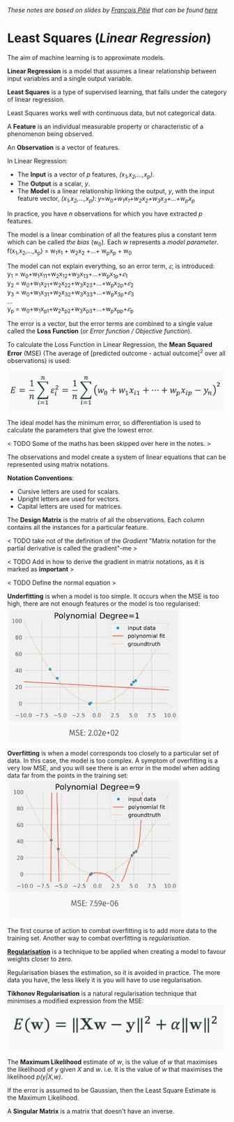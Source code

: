 *These notes are based on slides by [François Pitié](https://francois.pitie.net/) that can be found [here](https://github.com/frcs/EE4C16/blob/master/handouts/handout-01-linear-regression.pdf)*

# Least Squares (*Linear Regression*)

The aim of machine learning is to approximate models.

**Linear Regression** is a model that assumes a linear relationship between input variables and a single output variable.

**Least Squares** is a type of supervised learning, that falls under the category of linear regression.

Least Squares works well with continuous data, but not categorical data.

A **Feature** is an individual measurable property or characteristic of a phenomenon being observed.

An **Observation** is a vector of features.

In Linear Regression:
* The **Input** is a vector of *p* features, *(x<sub>1</sub>,x<sub>2</sub>,...,x<sub>p</sub>)*.
* The **Output** is a scalar, *y*.
* The **Model** is a linear relationship linking the output, *y*, with the input feature vector, *(x<sub>1</sub>,x<sub>2</sub>,...,x<sub>p</sub>)*: *y=w<sub>0</sub>+w<sub>1</sub>x<sub>1</sub>+w<sub>2</sub>x<sub>2</sub>+w<sub>3</sub>x<sub>3</sub>+...+w<sub>p</sub>x<sub>p</sub>*

In practice, you have *n* observations for which you have extracted *p* features.

The model is a linear combination of all the features plus a constant term which can be called *the bias* (w<sub>0</sub>). Each *w* represents a *model parameter*. f(x<sub>1</sub>,x<sub>2</sub>,...,x<sub>p</sub>) = w<sub>1</sub>x<sub>1</sub> + w<sub>2</sub>x<sub>2</sub> +...+ w<sub>p</sub>x<sub>p</sub> + w<sub>0</sub>


The model can not explain everything, so an error term, *𝜀*, is introduced:  
y<sub>1</sub> = w<sub>0</sub>+w<sub>1</sub>x<sub>11</sub>+w<sub>2</sub>x<sub>12</sub>+w<sub>3</sub>x<sub>13</sub>+...+w<sub>p</sub>x<sub>1p</sub>+*𝜀*<sub>1</sub>  
y<sub>2</sub> = w<sub>0</sub>+w<sub>1</sub>x<sub>21</sub>+w<sub>2</sub>x<sub>22</sub>+w<sub>3</sub>x<sub>23</sub>+...+w<sub>p</sub>x<sub>2p</sub>+*𝜀*<sub>2</sub>  
y<sub>3</sub> = w<sub>0</sub>+w<sub>1</sub>x<sub>31</sub>+w<sub>2</sub>x<sub>32</sub>+w<sub>3</sub>x<sub>33</sub>+...+w<sub>p</sub>x<sub>3p</sub>+*𝜀*<sub>3</sub>  
...  
y<sub>p</sub> = w<sub>0</sub>+w<sub>1</sub>x<sub>p1</sub>+w<sub>2</sub>x<sub>p2</sub>+w<sub>3</sub>x<sub>p3</sub>+...+w<sub>p</sub>x<sub>pp</sub>+*𝜀*<sub>p</sub>  

The error is a vector, but the error terms are combined to a single value called the **Loss Function** (or *Error function / Objective function*).

To calculate the Loss Function in Linear Regression, the **Mean Squared Error** (MSE) (The average of [predicted outcome - actual outcome]<sup>2</sup> over all observations) is used:  

<img src="https://github.com/nating/EE4C16/blob/master/assets/notes-images/mean-squared-error-algorithm.png" width="500"/>

The ideal model has the minimum error, so differentiation is used to calculate the parameters that give the lowest error.

< TODO Some of the maths has been skipped over here in the notes. >

The observations and model create a system of linear equations that can be represented using matrix notations.

**Notation Conventions**:
* Cursive letters are used for scalars.
* Upright letters are used for vectors.
* Capital letters are used for matrices.

The **Design Matrix** is the matrix of all the observations. Each column contains all the instances for a particular feature.

< TODO take not of the definition of the *Gradient*  "Matrix notation for the partial derivative is called the gradient"-me >

< TODO Add in how to derive the gradient in matrix notations, as it is marked as **important** >

< TODO Define the normal equation >

**Underfitting** is when a model is too simple. It occurs when the MSE is too high, there are not enough features or the model is too regularised:  
<img src="https://github.com/nating/EE4C16/blob/master/assets/notes-images/underfitting-example.png" width="400">

**Overfitting** is when a model corresponds too closely to a particular set of data. In this case, the model is too complex. A symptom of overfitting is a very low MSE, and you will see there is an error in the model when adding data far from the points in the training set:  
<img src="https://github.com/nating/EE4C16/blob/master/assets/notes-images/overfitting-example.png" width="400">

The first course of action to combat overfitting is to add more data to the training set. Another way to combat overfitting is *regularisation*.

[**Regularisation**](https://www.quora.com/What-is-regularization-in-machine-learning) is a technique to be applied when creating a model to favour weights closer to zero.

Regularisation biases the estimation, so it is avoided in practice. The more data you have, the less likely it is you will have to use regularisation.

**Tikhonov Regularisation** is a natural regularisation technique that minimises a modified expression from the MSE:  
<img src="https://github.com/nating/EE4C16/blob/master/assets/notes-images/tikhonov-expression.png" width="500">

The **Maximum Likelihood** estimate of *w*, is the value of *w* that maximises the likelihood of *y* given *X* and *w*. i.e. It is the value of *w* that maximises the likelihood *p(y|X,w)*.

If the error is assumed to be Gaussian, then the Least Square Estimate is the Maximum Likelihood.

A **Singular Matrix** is a matrix that doesn't have an inverse.
